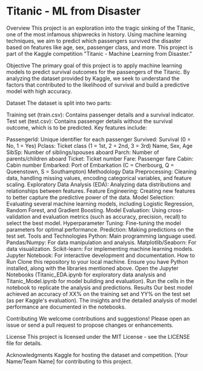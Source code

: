 # Titanic - ML from Disaster

Overview
This project is an exploration into the tragic sinking of the Titanic, one of the most infamous shipwrecks in history. Using machine learning techniques, we aim to predict which passengers survived the disaster based on features like age, sex, passenger class, and more. This project is part of the Kaggle competition "Titanic - Machine Learning from Disaster."

Objective
The primary goal of this project is to apply machine learning models to predict survival outcomes for the passengers of the Titanic. By analyzing the dataset provided by Kaggle, we seek to understand the factors that contributed to the likelihood of survival and build a predictive model with high accuracy.

Dataset
The dataset is split into two parts:

Training set (train.csv): Contains passenger details and a survival indicator.
Test set (test.csv): Contains passenger details without the survival outcome, which is to be predicted.
Key features include:

PassengerId: Unique identifier for each passenger
Survived: Survival (0 = No, 1 = Yes)
Pclass: Ticket class (1 = 1st, 2 = 2nd, 3 = 3rd)
Name, Sex, Age
SibSp: Number of siblings/spouses aboard
Parch: Number of parents/children aboard
Ticket: Ticket number
Fare: Passenger fare
Cabin: Cabin number
Embarked: Port of Embarkation (C = Cherbourg, Q = Queenstown, S = Southampton)
Methodology
Data Preprocessing: Cleaning data, handling missing values, encoding categorical variables, and feature scaling.
Exploratory Data Analysis (EDA): Analyzing data distributions and relationships between features.
Feature Engineering: Creating new features to better capture the predictive power of the data.
Model Selection: Evaluating several machine learning models, including Logistic Regression, Random Forest, and Gradient Boosting.
Model Evaluation: Using cross-validation and evaluation metrics (such as accuracy, precision, recall) to select the best model.
Hyperparameter Tuning: Fine-tuning the model parameters for optimal performance.
Prediction: Making predictions on the test set.
Tools and Technologies
Python: Main programming language used.
Pandas/Numpy: For data manipulation and analysis.
Matplotlib/Seaborn: For data visualization.
Scikit-learn: For implementing machine learning models.
Jupyter Notebook: For interactive development and documentation.
How to Run
Clone this repository to your local machine.
Ensure you have Python installed, along with the libraries mentioned above.
Open the Jupyter Notebooks (Titanic_EDA.ipynb for exploratory data analysis and Titanic_Model.ipynb for model building and evaluation).
Run the cells in the notebook to replicate the analysis and predictions.
Results
Our best model achieved an accuracy of XX% on the training set and YY% on the test set (as per Kaggle's evaluation). The insights and the detailed analysis of model performance are documented in the notebooks.

Contributing
We welcome contributions and suggestions! Please open an issue or send a pull request to propose changes or enhancements.

License
This project is licensed under the MIT License - see the LICENSE file for details.

Acknowledgments
Kaggle for hosting the dataset and competition.
[Your Name/Team Name] for contributing to this project.
